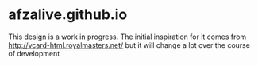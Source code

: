 afzalive.github.io
==================

This design is a work in progress. The initial inspiration for it comes from http://vcard-html.royalmasters.net/ but it will change a lot over the course of development
